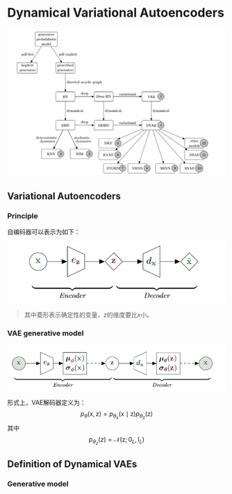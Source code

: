 # Dynamical Variational Autoencoders

![2](2.png)

## Variational Autoencoders

### Principle

自编码器可以表示为如下：

![3](3.png)

> 其中菱形表示确定性的变量，$z$的维度要比$x$小。

### VAE generative model

![4](4.png)

形式上，VAE解码器定义为：
$$
p_\theta(\mathrm{x},\mathrm{z}) = p_{\theta_\mathrm{x}}(\mathrm{x}\mid \mathrm{z})p_{\theta_\mathrm{z}}(\mathrm{z})
$$
其中
$$
p_{\theta_z}(z) = \mathcal{N}(\mathrm{z};\mathrm{0}_L,\mathrm{I}_L)
$$

## Definition of Dynamical VAEs

### Generative model

